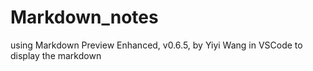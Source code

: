 # Markdown_notes

using Markdown Preview Enhanced, v0.6.5, by Yiyi Wang
in VSCode to display the markdown